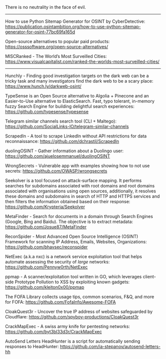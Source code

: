 There is no neutrality in the face of evil.

----

How to use Python Sitemap Generator for OSINT by CyberDetective: https://publication.osintambition.org/how-to-use-python-sitemap-generator-for-osint-77bc69fa165d

Open-source alternatives to popular paid products: https://osssoftware.org/open-source-alternatives/

MISCRanked - The World’s Most Surveilled Cities: https://www.visualcapitalist.com/ranked-the-worlds-most-surveilled-cities/

----

Hunchly - Finding good investigation targets on the dark web can be a tricky task and many investigators find the dark web to be a scary place: https://www.hunch.ly/darkweb-osint/

TypeSense is an Open Source alternative to Algolia + Pinecone and an Easier-to-Use alternative to ElasticSearch. Fast, typo tolerant, in-memory fuzzy Search Engine for building delightful search experiences: https://github.com/typesense/typesense

Telegram similar channels search tool (CLI + Maltego): https://github.com/SocialLinks-IO/telegram-similar-channels

ScrapedIn - A tool to scrape LinkedIn without API restrictions for data reconnaissance: https://github.com/dchrastil/ScrapedIn

duolingOSINT - Gather information about a Duolingo user: https://github.com/ajuelosemmanuel/duolingOSINT

WrongSecrets - Vulnerable app with examples showing how to not use secrets: https://github.com/OWASP/wrongsecrets

Seekolver is a tool focused on attack-surface mapping. It performs searches for subdomains associated with root domains and root domains associated with organisations using open sources, additionally, it resolves these domains and subdomains in search of HTTP and HTTPS services and then filters the information obtained based on their response: https://github.com/Krypteria/Seekolver

MetaFinder - Search for documents in a domain through Search Engines (Google, Bing and Baidu). The objective is to extract metadata: https://github.com/Josue87/MetaFinder

ReconSpider - Most Advanced Open Source Intelligence (OSINT) Framework for scanning IP Address, Emails, Websites, Organizations: https://github.com/bhavsec/reconspider

NetExec (a.k.a nxc) is a network service exploitation tool that helps automate assessing the security of _large_ networks: https://github.com/Pennyw0rth/NetExec

ppmap - A scanner/exploitation tool written in GO, which leverages client-side Prototype Pollution to XSS by exploiting known gadgets: https://github.com/kleiton0x00/ppmap

The FOFA Library collects usage tips, common scenarios, F&Q, and more for FOFA: https://github.com/FofaInfo/Awesome-FOFA

CloakQuest3r - Uncover the true IP address of websites safeguarded by Cloudflare: https://github.com/spyboy-productions/CloakQuest3r

CrackMapExec - A swiss army knife for pentesting networks: https://github.com/byt3bl33d3r/CrackMapExec

AutoSend Letters HeadHunter is a script for automatically sending responses to HeadHunter: https://github.com/ia-stepanov/autosend-letters-hh

